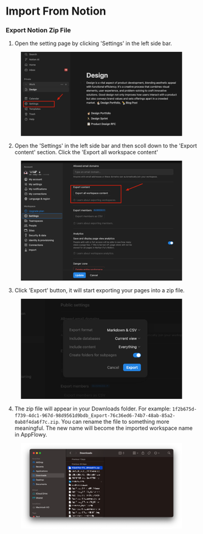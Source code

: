 # Import From Notion

### Export Notion Zip  File

1. Open the setting page by clicking 'Settings' in the left side bar.

<figure><img src="../.gitbook/assets/image (87).png" alt=""><figcaption></figcaption></figure>



2. Open the 'Settings' in the left side bar and then scoll down to the 'Export content' section. Click the 'Export all workspace content'



<figure><img src="../.gitbook/assets/image (84).png" alt=""><figcaption></figcaption></figure>



3. Click 'Export' button, it will start exporting your pages into a zip file.

<figure><img src="../.gitbook/assets/image (88).png" alt=""><figcaption></figcaption></figure>

4. The zip file will appear in your Downloads folder. For example: `1f2b675d-f739-4dc1-967d-98d9561d9bdb_Export-76c36ed6-74b7-48ab-85a2-0ab8f4da6f7c.zip`. You can rename the file to something more meaningful. The new name will become the imported workspace name in AppFlowy.



<figure><img src="../.gitbook/assets/image (89).png" alt=""><figcaption></figcaption></figure>

































